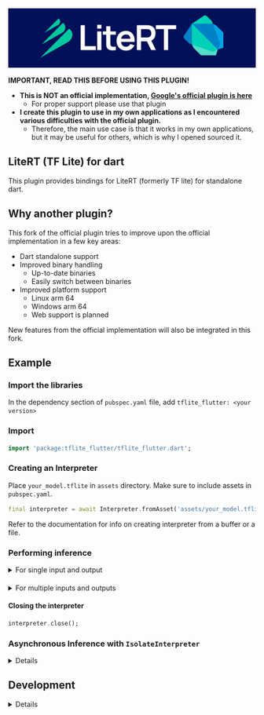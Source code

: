  <p align="center">
    <br>
    <img src="./.github/readme/lite_rt_dart.jpg"/>
    </br>
</p>

**IMPORTANT, READ THIS BEFORE USING THIS PLUGIN!**
* **This is NOT an official implementation, [Google's official plugin is here](https://pub.dev/packages/tflite_flutter)**
  * For proper support please use that plugin
* **I create this plugin to use in my own applications as I encountered various difficulties with the official plugin.**
  * Therefore, the main use case is that it works in my own applications, but it may be useful for others, which is why I opened sourced it.

## LiteRT (TF Lite) for dart

This plugin provides bindings for LiteRT (formerly TF lite) for standalone dart.

## Why another plugin?

This fork of the official plugin tries to improve upon the official implementation in a few key areas:

* Dart standalone support
* Improved binary handling
  * Up-to-date binaries
  * Easily switch between binaries
* Improved platform support
  * Linux arm 64
  * Windows arm 64
  * Web support is planned

New features from the official implementation will also be integrated in this fork.

## Example

### Import the libraries

In the dependency section of `pubspec.yaml` file, add `tflite_flutter: <your version>`

### Import

```dart
import 'package:tflite_flutter/tflite_flutter.dart';
```

### Creating an Interpreter

Place `your_model.tflite` in `assets` directory. Make sure to include assets in `pubspec.yaml`.

```dart
final interpreter = await Interpreter.fromAsset('assets/your_model.tflite');
```

Refer to the documentation for info on creating interpreter from a buffer or a file.

### Performing inference

<details>
<summary>For single input and output</summary>

Use `void run(Object input, Object output)`.

```dart
// For ex: if input tensor shape [1,5] and type is float32
var input = [[1.23, 6.54, 7.81, 3.21, 2.22]];

// if output tensor shape [1,2] and type is float32
var output = List.filled(1*2, 0).reshape([1,2]);

// inference
interpreter.run(input, output);

// print the output
print(output);
```

</details>
  
#### 

<details>
<summary>For multiple inputs and outputs</summary>

Use `void runForMultipleInputs(List<Object> inputs, Map<int, Object> outputs)`.

```dart
var input0 = [1.23];  
var input1 = [2.43];  

// input: List<Object>
var inputs = [input0, input1, input0, input1];  

var output0 = List<double>.filled(1, 0);  
var output1 = List<double>.filled(1, 0);

// output: Map<int, Object>
var outputs = {0: output0, 1: output1};

// inference  
interpreter.runForMultipleInputs(inputs, outputs);

// print outputs
print(outputs)
```

</details>

#### Closing the interpreter

```dart
interpreter.close();
```

### Asynchronous Inference with `IsolateInterpreter`

<details>

To utilize asynchronous inference, first create your `Interpreter` and then wrap it with `IsolateInterpreter`.

```dart
final interpreter = await Interpreter.fromAsset('assets/your_model.tflite');
final isolateInterpreter =
        await IsolateInterpreter.create(address: interpreter.address);
```

Both `run` and `runForMultipleInputs` methods of `isolateInterpreter` are asynchronous:

```dart
await isolateInterpreter.run(input, output);
await isolateInterpreter.runForMultipleInputs(inputs, outputs);
```

By using `IsolateInterpreter`, the inference runs in a separate isolate. This ensures that the main isolate, responsible for UI tasks, remains unblocked and responsive.

</details>

## Development

<details>

### Generated code

This package uses [ffigen](https://pub.dev/packages/ffigen) to generate FFI bindings. To run code generation, you can use the following melos command:

```sh
melos run ffigen 
```

</details>
